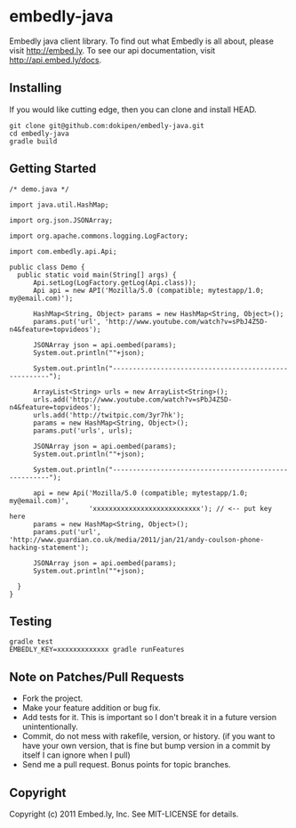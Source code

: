 # embedly-java

Embedly java client library.  To find out what Embedly is all about, please
visit http://embed.ly.  To see our api documentation, visit
http://api.embed.ly/docs.

## Installing

If you would like cutting edge, then you can clone and install HEAD.

    git clone git@github.com:dokipen/embedly-java.git
    cd embedly-java
    gradle build

## Getting Started

    /* demo.java */

    import java.util.HashMap;

    import org.json.JSONArray;

    import org.apache.commons.logging.LogFactory;

    import com.embedly.api.Api;

    public class Demo {
      public static void main(String[] args) {
          Api.setLog(LogFactory.getLog(Api.class));
          Api api = new API('Mozilla/5.0 (compatible; mytestapp/1.0; my@email.com)');

          HashMap<String, Object> params = new HashMap<String, Object>();
          params.put('url', 'http://www.youtube.com/watch?v=sPbJ4Z5D-n4&feature=topvideos');

          JSONArray json = api.oembed(params);
          System.out.println(""+json);

          System.out.println("------------------------------------------------------");

          ArrayList<String> urls = new ArrayList<String>();
          urls.add('http://www.youtube.com/watch?v=sPbJ4Z5D-n4&feature=topvideos');
          urls.add('http://twitpic.com/3yr7hk');
          params = new HashMap<String, Object>();
          params.put('urls', urls);

          JSONArray json = api.oembed(params);
          System.out.println(""+json);

          System.out.println("------------------------------------------------------");

          api = new Api('Mozilla/5.0 (compatible; mytestapp/1.0; my@email.com)',
                        'xxxxxxxxxxxxxxxxxxxxxxxxxxx'); // <-- put key here
          params = new HashMap<String, Object>();
          params.put('url', 'http://www.guardian.co.uk/media/2011/jan/21/andy-coulson-phone-hacking-statement');

          JSONArray json = api.oembed(params);
          System.out.println(""+json);

      }
    }

## Testing

    gradle test
    EMBEDLY_KEY=xxxxxxxxxxxxx gradle runFeatures

## Note on Patches/Pull Requests

* Fork the project.
* Make your feature addition or bug fix.
* Add tests for it. This is important so I don't break it in a
  future version unintentionally.
* Commit, do not mess with rakefile, version, or history.
  (if you want to have your own version, that is fine but bump version in a commit by itself I can ignore when I pull)
* Send me a pull request. Bonus points for topic branches.

## Copyright

Copyright (c) 2011 Embed.ly, Inc. See MIT-LICENSE for details.
